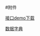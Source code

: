#附件

<a href="https://codeload.github.com/lianjintai/openapi-demo-java/zip/master" target="_blank">接口demo下载</a>

<a href="assets/dict.xls" target="_blank">数据字典</a>